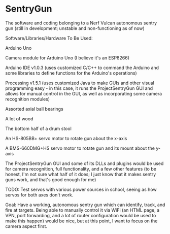 # SentryGun
The software and coding belonging to a Nerf Vulcan autonomous sentry gun (still in development; unstable and non-functioning as of now)

Software/Libraries/Hardware To Be Used:

Arduino Uno

Camera module for Arduino Uno (I believe it's an ESP8266)

Arduino IDE v1.0.3 (uses customized C/C++ to command the Arduino and some libraries to define functions for the Arduino's operations) 

Processing v1.5.1 (uses customized Java to make GUIs and other visual programming easy - in this case, it runs the ProjectSentryGun GUI and allows for manual control in the GUI, as well as incorporating some camera recognition modules)

Assorted axial ball bearings

A lot of wood

The bottom half of a drum stool

An HS-805BB+ servo motor to rotate gun about the x-axis

A BMS-660DMG+HS servo motor to rotate gun and its mount about the y-axis

The ProjectSentryGun GUI and some of its DLLs and plugins would be used for camera recognition, full functionality, and a few other features (to be honest, I'm not sure what half of it does; I just know that it makes sentry guns work, and that's good enough for me)


TODO: Test servos with various power sources in school, seeing as how servos for both axes don't work.

Goal: Have a working, autonomous sentry gun which can identify, track, and fire at targets. Being able to manually control it via WiFi (an HTML page, a VPN, port forwarding, and a lot of router configuration would be used to make this happen) would be nice, but at this point, I want to focus on the camera aspect first.
